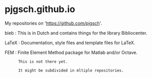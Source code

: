 # pjgsch.github.io

My repositories on 'https://github.com/pjgsch'.

bieb    : This is in Dutch and contains things for the library Bibliocenter.

LaTeX   : Documentation, style files and template files for LaTeX.

FEM     : Finite Element Method package for Matlab and/or Octave.

          This is not there yet.
          
          It might be subdivided in mltiple repositories.
          
